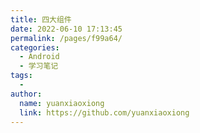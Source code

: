 ```yaml
---
title: 四大组件
date: 2022-06-10 17:13:45
permalink: /pages/f99a64/
categories:
  - Android
  - 学习笔记
tags:
  - 
author: 
  name: yuanxiaoxiong
  link: https://github.com/yuanxiaoxiong
---
```

